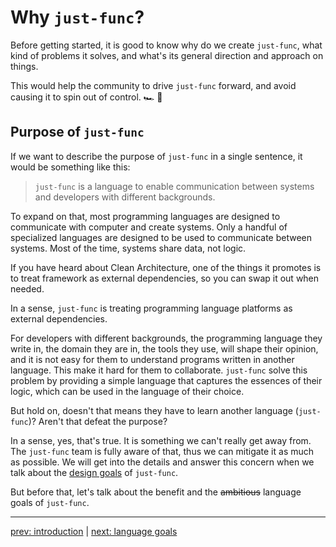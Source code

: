 # Why `just-func`?

Before getting started,
it is good to know why do we create `just-func`,
what kind of problems it solves,
and what's its general direction and approach on things.

This would help the community to drive `just-func` forward,
and avoid causing it to spin out of control. 🏎 💨

## Purpose of `just-func`

If we want to describe the purpose of `just-func` in a single sentence,
it would be something like this:

> `just-func` is a language to enable communication between systems and developers with different backgrounds.

To expand on that,
most programming languages are designed to communicate with computer and create systems.
Only a handful of specialized languages are designed to be used to communicate between systems.
Most of the time, systems share data, not logic.

If you have heard about Clean Architecture,
one of the things it promotes is to treat framework as external dependencies,
so you can swap it out when needed.

In a sense, `just-func` is treating programming language platforms as external dependencies.

For developers with different backgrounds,
the programming language they write in, the domain they are in, the tools they use,
will shape their opinion, and it is not easy for them to understand programs written in another language.
This make it hard for them to collaborate.
`just-func` solve this problem by providing a simple language that captures the essences of their logic, which can be used in the language of their choice.

But hold on, doesn't that means they have to learn another language (`just-func`)?
Aren't that defeat the purpose?

In a sense, yes, that's true.
It is something we can't really get away from.
The `just-func` team is fully aware of that, thus we can mitigate it as much as possible.
We will get into the details and answer this concern when we talk about the [design goals](./1.2.0-design-goals.md) of `just-func`.

But before that, let's talk about the benefit and the ~~ambitious~~ language goals of `just-func`.

---

[prev: introduction](./0.0.0-introduction.md) | [next: language goals](./1.1.0-language-goals.md)
